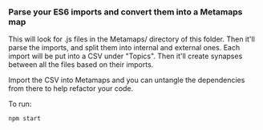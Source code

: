 ### Parse your ES6 imports and convert them into a Metamaps map

This will look for .js files in the Metamaps/ directory of this folder. Then it'll parse the imports, and split them into internal and external ones. Each import will be put into a CSV under "Topics". Then it'll create synapses between all the files based on their imports.

Import the CSV into Metamaps and you can untangle the dependencies from there to help refactor your code.

To run:

```
npm start
```
